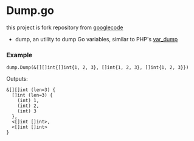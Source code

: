 # Dump.go
this project is fork repository from [googlecode](http://code.google.com/p/golang/)

*	dump, an utility to dump Go variables, similar to PHP's [var_dump](http://php.net/manual/en/function.var-dump.php)

### Example

	dump.Dump(&[][]int{[]int{1, 2, 3}, []int{1, 2, 3}, []int{1, 2, 3}})
	
Outputs:

	&[][]int (len=3) {
	  []int (len=3) {
	    (int) 1,
	    (int) 2,
	    (int) 3
	  },
	  <[]int []int>,
	  <[]int []int>
	}
